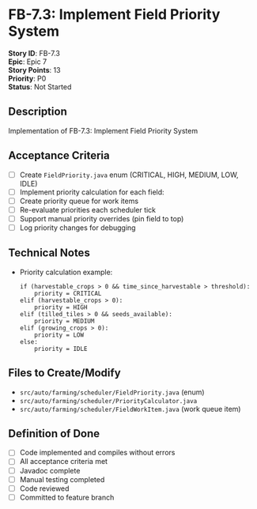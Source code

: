 # FB-7.3: Implement Field Priority System

**Story ID**: FB-7.3  
**Epic**: Epic 7  
**Story Points**: 13  
**Priority**: P0  
**Status**: Not Started  

## Description
Implementation of FB-7.3: Implement Field Priority System

## Acceptance Criteria
- [ ] Create `FieldPriority.java` enum (CRITICAL, HIGH, MEDIUM, LOW, IDLE)
- [ ] Implement priority calculation for each field:
- [ ] Create priority queue for work items
- [ ] Re-evaluate priorities each scheduler tick
- [ ] Support manual priority overrides (pin field to top)
- [ ] Log priority changes for debugging

## Technical Notes
- Priority calculation example:
  ```
  if (harvestable_crops > 0 && time_since_harvestable > threshold):
      priority = CRITICAL
  elif (harvestable_crops > 0):
      priority = HIGH
  elif (tilled_tiles > 0 && seeds_available):
      priority = MEDIUM
  elif (growing_crops > 0):
      priority = LOW
  else:
      priority = IDLE
  ```

## Files to Create/Modify
- `src/auto/farming/scheduler/FieldPriority.java` (enum)
- `src/auto/farming/scheduler/PriorityCalculator.java`
- `src/auto/farming/scheduler/FieldWorkItem.java` (work queue item)

## Definition of Done
- [ ] Code implemented and compiles without errors
- [ ] All acceptance criteria met
- [ ] Javadoc complete
- [ ] Manual testing completed
- [ ] Code reviewed
- [ ] Committed to feature branch
